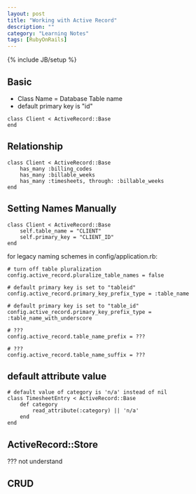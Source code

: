 ```yaml
---
layout: post
title: "Working with Active Record"
description: ""
category: "Learning Notes"
tags: [RubyOnRails]
---
```

{% include JB/setup %}


## Basic

* Class Name = Database Table name
* default primary key is "id"


```
class Client < ActiveRecord::Base
end
```



## Relationship

```
class Client < ActiveRecord::Base
	has_many :billing_codes
	has_many :billable_weeks
	has_many :timesheets, through: :billable_weeks
end
```

## Setting Names Manually


```
class Client < ActiveRecord::Base
	self.table_name = "CLIENT"
	self.primary_key = "CLIENT_ID"
end
```

for legacy naming schemes
in config/application.rb:
```
# turn off table pluralization
config.active_record.pluralize_table_names = false

# default primary key is set to "tableid"
config.active_record.primary_key_prefix_type = :table_name

# default primary key is set to "table_id"
config.active_record.primary_key_prefix_type = :table_name_with_underscore

# ???
config.active_record.table_name_prefix = ???

# ???
config.active_record.table_name_suffix = ???
```

## default attribute value

```
# default value of category is 'n/a' instead of nil
class TimesheetEntry < ActiveRecord::Base
	def category
		read_attribute(:category) || 'n/a'
	end
end
```

## ActiveRecord::Store

??? not understand

## CRUD


